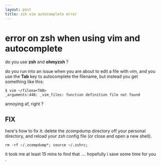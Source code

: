 ```yaml
---
layout: post
title: zsh vim autocomplete error
---
```


# error on zsh when using vim and autocomplete
do you use **zsh** and **ohmyzsh** ?

do you run into an issue when you are about to edit a file with vim, and you use the **Tab** key to autocomplete the filename, but instead you get something like this:
```
$ vim ~/filena<TAB>
_arguments:448: _vim_files: function definition file not found
```

annoying af, right ?

## FIX
here's how to fix it: delete the zcompdump directory off your personal directory, and reload your zsh config file (or close and open a new shell).

`rm -rf ~/.zcompdump*; source ~/.zshrc;`

it took me at least 15 mins to find that .... hopefully i save some time for you .
